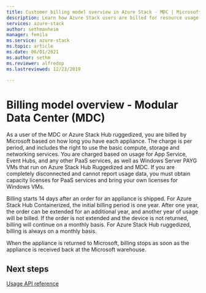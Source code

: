 ```yaml
---
title: Customer billing model overview in Azure Stack - MDC | Microsoft Docs
description: Learn how Azure Stack users are billed for resource usage in a Modular Data Center (MDC).
services: azure-stack
author: sethmanheim
manager: femila
ms.service: azure-stack
ms.topic: article
ms.date: 06/01/2021
ms.author: sethm
ms.reviewer: alfredop
ms.lastreviewed: 12/23/2019

---
```


# Billing model overview - Modular Data Center (MDC)

As a user of the MDC or Azure Stack Hub ruggedized, you are billed by Microsoft based on how long you have each appliance. The charge is per period, and includes the right to use the basic compute, storage and networking services. You are charged based on usage for App Service, Event Hubs, and any other PaaS services, as well as Windows Server PAYG VMs that run on Azure Stack Hub Ruggedized and MDC. If you are completely disconnected and cannot report usage data, you must obtain capacity licenses for PaaS services and bring your own licenses for Windows VMs.

Billing starts 14 days after an order for an appliance is shipped. For Azure Stack Hub Containerized, the initial billing period is one year. After one year, the order can be extended for an additional year, and another year of usage will be billed. If the order is not extended and the device is not returned, billing will continue on a monthly basis. For Azure Stack Hub ruggedized, billing is always on a monthly basis.

When the appliance is returned to Microsoft, billing stops as soon as the appliance is received back at the Microsoft warehouse.

## Next steps

[Usage API reference](analyze-usage-tzl.md)
